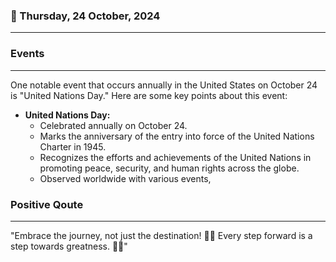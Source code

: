 ### 📅 Thursday, 24 October, 2024
------
### Events
------
One notable event that occurs annually in the United States on October 24 is "United Nations Day." Here are some key points about this event:

- **United Nations Day:**
  - Celebrated annually on October 24.
  - Marks the anniversary of the entry into force of the United Nations Charter in 1945.
  - Recognizes the efforts and achievements of the United Nations in promoting peace, security, and human rights across the globe.
  - Observed worldwide with various events,
### Positive Qoute
------
"Embrace the journey, not just the destination! 🌟🚀 Every step forward is a step towards greatness. 💪✨"
